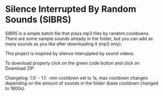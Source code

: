 # Silence Interrupted By Random Sounds (SIBRS)

SIBRS is a simple batch file that plays mp3 files by random cooldowns. There are some sample sounds already in the folder, but you can add as many sounds as you like after downloading it (mp3 only).

This project is inspired by silence interuppted by sound videos.

To download properly click on the green code button and click on Download ZIP

Changelog:
1.0: -
1.1: -min cooldown set to 1s, max cooldown changes depending on the amount of sounds in the folder (base cooldown changed to 1800s).
